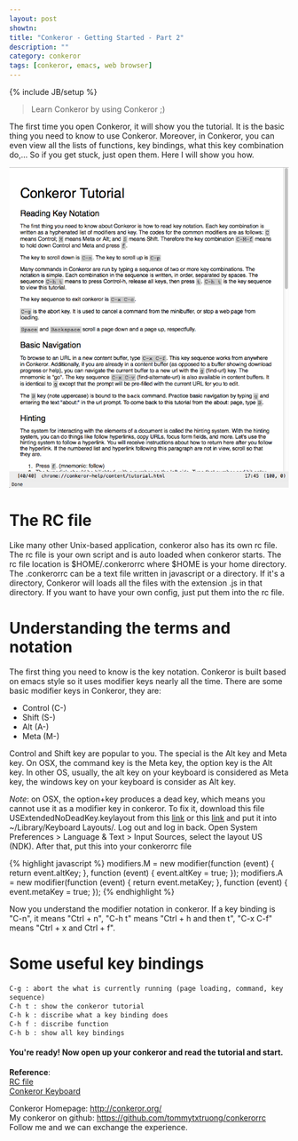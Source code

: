 ```yaml
---
layout: post
showtn: 
title: "Conkeror - Getting Started - Part 2"
description: ""
category: conkeror
tags: [conkeror, emacs, web browser]
---
```

{% include JB/setup %}

> Learn Conkeror by using Conkeror ;)

The first time you open Conkeror, it will show you the tutorial. It is the basic thing you need to know to use Conkeror. Moreover, in Conkeror, you can even view all the lists of functions, key bindings, what this key combination do,... So if you get stuck, just open them. Here I will show you how.

![Conkeror Tutorial](/files/2012-12-25-conkeror---getting-started---part-2/tutorial.png)

<!-- more -->

# The RC file

Like many other Unix-based application, conkeror also has its own rc file. The rc file is your own script and is auto loaded when conkeror starts. The rc file location is $HOME/.conkerorrc where $HOME is your home directory. The .conkerorrc can be a text file written in javascript or a directory. If it's a directory, Conkeror will loads all the files with the extension .js in that directory. If you want to have your own config, just put them into the rc file.

# Understanding the terms and notation

The first thing you need to know is the key notation. Conkeror is built based on emacs style so it uses modifier keys nearly all the time. There are some basic modifier keys in Conkeror, they are:  
* Control (C-)
* Shift (S-)
* Alt (A-)
* Meta (M-)

Control and Shift key are popular to you. The special is the Alt key and Meta key. On OSX, the command key is the Meta key, the option key is the Alt key. In other OS, usually, the alt key on your keyboard is considered as Meta key, the windows key on your keyboard is consider as Alt key.

*Note*: on OSX, the option+key produces a dead key, which means you cannot use it as a modifier key in conkeror. To fix it, download this file USExtendedNoDeadKey.keylayout from this [link](http://conkeror.org/Keyboard?action=AttachFile&do=view&target=USExtendedNoDeadKey.keylayout) or this [link](/files/2012-12-25-conkeror---getting-started---part-2/USExtendedNoDeadKey.keylayout) and put it into ~/Library/Keyboard Layouts/. Log out and log in back. Open System Preferences > Language & Text > Input Sources, select the layout US (NDK). After that, put this into your conkerorrc file

{% highlight javascript %}
modifiers.M = new modifier(function (event) { return event.altKey; },
                           function (event) { event.altKey = true; });
modifiers.A = new modifier(function (event) { return event.metaKey; },
                           function (event) { event.metaKey = true; });
{% endhighlight %}

Now you understand the modifier notation in conkeror. If a key binding is "C-n", it means "Ctrl + n", "C-h t" means "Ctrl + h and then t", "C-x C-f" means "Ctrl + x and Ctrl + f".

# Some useful key bindings

    C-g : abort the what is currently running (page loading, command, key sequence)  
	C-h t : show the conkeror tutorial  
	C-h k : discribe what a key binding does  
	C-h f : discribe function  
	C-h b : show all key bindings

#### You're ready! Now open up your conkeror and read the tutorial and start.

**Reference**:  
[RC file](http://conkeror.org/ConkerorRC)  
[Conkeror Keyboard](http://conkeror.org/Keyboard)  

Conkeror Homepage: <http://conkeror.org/>  
My conkeror on github: <https://github.com/tommytxtruong/conkerorrc>  
Follow me and we can exchange the experience.
